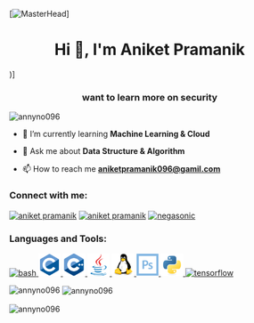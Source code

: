 [![MasterHead](https://i.pinimg.com/originals/61/71/81/6171819be4c31993357d758196c75701.gif)]
<h1 align="center">Hi 👋, I'm Aniket Pramanik</h1>)]
<h3 align="center">want to learn more on security</h3>

<p align="left"> <img src="https://komarev.com/ghpvc/?username=annyno096&label=Profile%20views&color=0e75b6&style=flat" alt="annyno096" /> </p>

- 🌱 I’m currently learning **Machine Learning & Cloud**

- 💬 Ask me about **Data Structure & Algorithm**

- 📫 How to reach me **aniketpramanik096@gamil.com**

<h3 align="left">Connect with me:</h3>
<p align="left">
<a href="https://linkedin.com/in/aniket pramanik" target="blank"><img align="center" src="https://raw.githubusercontent.com/rahuldkjain/github-profile-readme-generator/master/src/images/icons/Social/linked-in-alt.svg" alt="aniket pramanik" height="30" width="40" /></a>
<a href="https://fb.com/aniket pramanik" target="blank"><img align="center" src="https://raw.githubusercontent.com/rahuldkjain/github-profile-readme-generator/master/src/images/icons/Social/facebook.svg" alt="aniket pramanik" height="30" width="40" /></a>
<a href="https://www.leetcode.com/negasonic" target="blank"><img align="center" src="https://raw.githubusercontent.com/rahuldkjain/github-profile-readme-generator/master/src/images/icons/Social/leet-code.svg" alt="negasonic" height="30" width="40" /></a>
</p>

<h3 align="left">Languages and Tools:</h3>
<p align="left"> <a href="https://www.gnu.org/software/bash/" target="_blank" rel="noreferrer"> <img src="https://www.vectorlogo.zone/logos/gnu_bash/gnu_bash-icon.svg" alt="bash" width="40" height="40"/> </a> <a href="https://www.cprogramming.com/" target="_blank" rel="noreferrer"> <img src="https://raw.githubusercontent.com/devicons/devicon/master/icons/c/c-original.svg" alt="c" width="40" height="40"/> </a> <a href="https://www.w3schools.com/cpp/" target="_blank" rel="noreferrer"> <img src="https://raw.githubusercontent.com/devicons/devicon/master/icons/cplusplus/cplusplus-original.svg" alt="cplusplus" width="40" height="40"/> </a> <a href="https://www.java.com" target="_blank" rel="noreferrer"> <img src="https://raw.githubusercontent.com/devicons/devicon/master/icons/java/java-original.svg" alt="java" width="40" height="40"/> </a> <a href="https://www.linux.org/" target="_blank" rel="noreferrer"> <img src="https://raw.githubusercontent.com/devicons/devicon/master/icons/linux/linux-original.svg" alt="linux" width="40" height="40"/> </a> <a href="https://www.photoshop.com/en" target="_blank" rel="noreferrer"> <img src="https://raw.githubusercontent.com/devicons/devicon/master/icons/photoshop/photoshop-line.svg" alt="photoshop" width="40" height="40"/> </a> <a href="https://www.python.org" target="_blank" rel="noreferrer"> <img src="https://raw.githubusercontent.com/devicons/devicon/master/icons/python/python-original.svg" alt="python" width="40" height="40"/> </a> <a href="https://www.tensorflow.org" target="_blank" rel="noreferrer"> <img src="https://www.vectorlogo.zone/logos/tensorflow/tensorflow-icon.svg" alt="tensorflow" width="40" height="40"/> </a> </p>

<p><img align="left" src="https://github-readme-stats.vercel.app/api/top-langs?username=annyno096&show_icons=true&locale=en&layout=compact" alt="annyno096" /></p>

<p>&nbsp;<img align="center" src="https://github-readme-stats.vercel.app/api?username=annyno096&show_icons=true&locale=en" alt="annyno096" /></p>

<p><img align="center" src="https://github-readme-streak-stats.herokuapp.com/?user=annyno096&" alt="annyno096" /></p>
